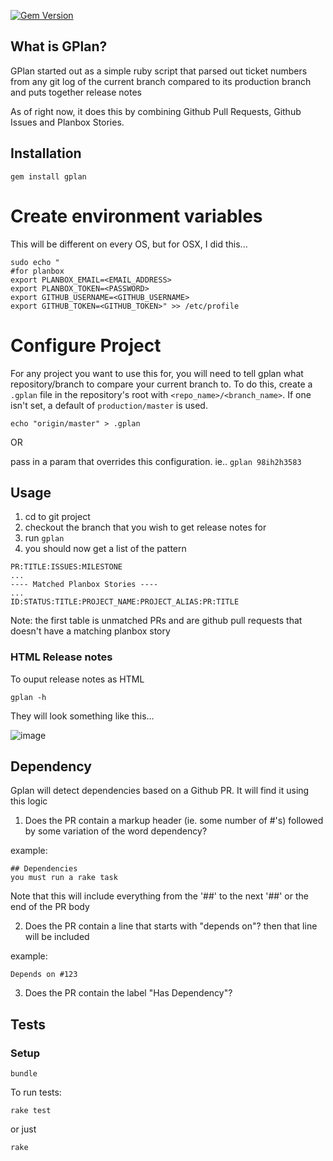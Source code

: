 [![Gem Version](https://badge.fury.io/rb/gplan.svg)](http://badge.fury.io/rb/gplan)

## What is GPlan?

GPlan started out as a simple ruby script that parsed out ticket numbers
from any git log of the current branch compared to its production branch
and puts together release notes

As of right now, it does this by combining Github Pull Requests, Github Issues and Planbox Stories.

## Installation

    gem install gplan

# Create environment variables

This will be different on every OS, but for OSX, I did this...

    sudo echo "
    #for planbox
    export PLANBOX_EMAIL=<EMAIL_ADDRESS>
    export PLANBOX_TOKEN=<PASSWORD>
    export GITHUB_USERNAME=<GITHUB_USERNAME>
    export GITHUB_TOKEN=<GITHUB_TOKEN>" >> /etc/profile

# Configure Project

For any project you want to use this for, you will need to tell gplan what repository/branch to compare your current branch to.  To do this, create a `.gplan` file in the repository's root with `<repo_name>/<branch_name>`. If one isn't set, a default of `production/master` is used.

    echo "origin/master" > .gplan

OR

pass in a param that overrides this configuration. ie.. `gplan 98ih2h3583`

## Usage

1. cd to git project
2. checkout the branch that you wish to get release notes for
3. run `gplan`
4. you should now get a list of the pattern

```
PR:TITLE:ISSUES:MILESTONE
...
---- Matched Planbox Stories ----
...
ID:STATUS:TITLE:PROJECT_NAME:PROJECT_ALIAS:PR:TITLE
```

Note: the first table is unmatched PRs and are github pull requests that doesn't have a matching planbox story

### HTML Release notes

To ouput release notes as HTML

    gplan -h

They will look something like this...

![image](https://cloud.githubusercontent.com/assets/2390653/7863992/7dd34df2-052d-11e5-80ef-77c2cef5b658.png)


## Dependency

Gplan will detect dependencies based on a Github PR. It will find it using this logic

1. Does the PR contain a markup header (ie. some number of #'s) followed by some variation of the word dependency?

  example:
  ```
  ## Dependencies
  you must run a rake task
  ```
Note that this will include everything from the '##' to the next '##' or the end of the PR body

2. Does the PR contain a line that starts with "depends on"? then that line will be included

  example:
  ```
  Depends on #123
  ```

3. Does the PR contain the label "Has Dependency"?

## Tests

### Setup

    bundle

To run tests:

    rake test

or just

    rake
